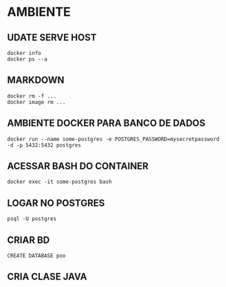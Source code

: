 # AMBIENTE

## UDATE SERVE HOST

    docker info
    docker ps --a

## MARKDOWN

    docker rm -f ...
    docker image rm ... 

## AMBIENTE DOCKER PARA BANCO DE DADOS

    docker run --name some-postgres -e POSTGRES_PASSWORD=mysecretpassword -d -p 5432:5432 postgres

## ACESSAR BASH DO CONTAINER

    docker exec -it some-postgres bash

## LOGAR NO POSTGRES

    psql -U postgres

## CRIAR BD

    CREATE DATABASE poo

## CRIA CLASE JAVA
	
	